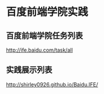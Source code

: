 # 百度前端学院实践
## 百度前端学院任务列表
http://ife.baidu.com/task/all
## 实践展示列表
http://shirley0926.github.io/Baidu.IFE/

